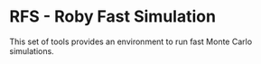 # RFS - Roby Fast Simulation

This set of tools provides an environment to run fast Monte Carlo simulations.
